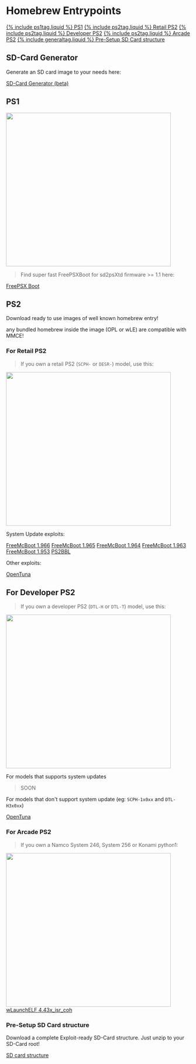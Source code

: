 # Homebrew Entrypoints

<div class="SideNav border">
<a class="SideNav-item" href="#ps1">{% include ps1tag.liquid %} PS1</a>
<a class="SideNav-item" href="#for-retail-ps2">{% include ps2tag.liquid %} Retail PS2</a>
<a class="SideNav-item" href="#for-developer-ps2">{% include ps2tag.liquid %} Developer PS2</a>
<a class="SideNav-item" href="#for-arcade-ps2">{% include ps2tag.liquid %} Arcade PS2</a>
<a class="SideNav-item" href="#pre-setup-sd-card-structure">{% include generaltag.liquid %} Pre-Setup SD Card structure</a>
</div>

## SD-Card Generator

Generate an SD card image to your needs here:

<div class="BtnGroup d-block mb-2">
    <a class="BtnGroup-item btn btn-outline" type="button" target="_blank" href="sd_builder/sd_builder.html">SD-Card Generator (beta)</a>
</div>


## PS1

<img src="img/ps1.png" width="450" height="420">


> Find super fast FreePSXBoot for sd2psXtd firmware >= 1.1 here:

<div class="BtnGroup d-block mb-2">
    <a class="BtnGroup-item btn btn-outline" type="button" href="https://github.com/sd2psXtd/FreePSXBoot/releases/tag/sd2psXtd-1.1">FreePSX Boot</a>
</div>


## PS2

Download ready to use images of well known homebrew entry!

any bundled homebrew inside the image (OPL or wLE) are compatible with MMCE!


### For Retail PS2
> If you own a retail PS2 (`SCPH-` or `DESR-`) model, use this:

<img src="img/ps2.png" width="450" height="420">

System Update exploits:

<div class="BtnGroup d-block mb-2">
    <a class="BtnGroup-item btn btn-outline" type="button" href="https://github.com/sd2psXtd/sd2psXtd.github.io/releases/download/latest/FMCB-1966.mcd">FreeMcBoot 1.966</a>
    <a class="BtnGroup-item btn btn-outline" type="button" href="https://github.com/sd2psXtd/sd2psXtd.github.io/releases/download/latest/FMCB-1965.mcd">FreeMcBoot 1.965</a>
    <a class="BtnGroup-item btn btn-outline" type="button" href="https://github.com/sd2psXtd/sd2psXtd.github.io/releases/download/latest/FMCB-1964.mcd">FreeMcBoot 1.964</a>
    <a class="BtnGroup-item btn btn-outline" type="button" href="https://github.com/sd2psXtd/sd2psXtd.github.io/releases/download/latest/FMCB-1963.mcd">FreeMcBoot 1.963</a>
    <a class="BtnGroup-item btn btn-outline" type="button" href="https://github.com/sd2psXtd/sd2psXtd.github.io/releases/download/latest/FMCB-1953.mcd">FreeMcBoot 1.953</a>
    <a class="BtnGroup-item btn btn-outline" type="button" href="https://github.com/sd2psXtd/sd2psXtd.github.io/releases/download/latest/PS2BBL.mcd">PS2BBL</a>
</div>

Other exploits:

<div class="BtnGroup d-block mb-2">
    <a class="BtnGroup-item btn btn-outline" type="button" href="https://sd2psx.net/assets/exploit/OpenTuna-2.0.0.mcd">OpenTuna</a>
</div>

## For **Developer** PS2
> If you own a developer PS2 (`DTL-H` or `DTL-T`) model, use this:

<img src="img/ps2_DTL-H.png" width="450" height="420">

For models that supports system updates

<!--
<div class="BtnGroup d-block mb-2">
    <a class="BtnGroup-item btn btn-outline" type="button" href="https://github.com/sd2psXtd/sd2psXtd.github.io/releases/download/latest/PS2BBL-DEX.mcd">PS2BBL</a>
</div>-->

> SOON

For models that don't support system update (eg: `SCPH-1x0xx` and `DTL-H3x0xx`)

<div class="BtnGroup d-block mb-2">
    <a class="BtnGroup-item btn btn-outline" type="button" href="https://sd2psx.net/assets/exploit/OpenTuna-2.0.0.mcd">OpenTuna</a>
    <!--<a class="BtnGroup-item btn btn-outline" type="button" href="https://github.com/sd2psXtd/sd2psXtd.github.io/releases/download/latest/PS2BBL-DEX.mcd">PS2BBL</a>-->
</div>



### For Arcade PS2
> If you own a Namco System 246, System 256 or Konami python1:

<img src="img/s256.png" width="450" height="420">

<div class="BtnGroup d-block mb-2">
    <a class="BtnGroup-item btn btn-outline" type="button" href="https://github.com/sd2psXtd/sd2psXtd.github.io/releases/download/latest/wLaunchELF_Arcade.mcd">wLaunchELF 4.43x_isr_coh</a>
</div>

### Pre-Setup SD Card structure

Download a complete Exploit-ready SD-Card structure.
Just unzip to your SD-Card root!

<div class="BtnGroup d-block mb-2">
    <a class="BtnGroup-item btn btn-outline" type="button" href="https://github.com/sd2psXtd/sd2psXtd.github.io/releases/download/latest/MemoryCards.zip">SD card structure</a>
</div>
